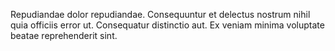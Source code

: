 Repudiandae dolor repudiandae.
Consequuntur et delectus nostrum nihil quia officiis error ut.
Consequatur distinctio aut.
Ex veniam minima voluptate beatae reprehenderit sint.